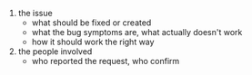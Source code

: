 1. the issue
	- what should be fixed or created
	- what the bug symptoms are, what actually doesn't work
	- how it should work the right way
2. the people involved
	- who reported the request, who confirm